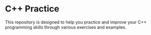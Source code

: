 # C++ Practice 

This repository is designed to help you practice and improve your C++ programming skills through various exercises and examples.

